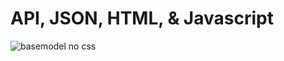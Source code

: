 # API, JSON, HTML, & Javascript
![basemodel no css](https://github.com/plovanpete/cs3980-hw2-datausa/assets/145849883/7b04c634-d91b-453b-8e42-dec5c235e2b7)
